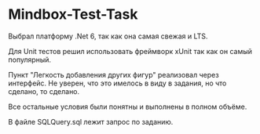 # Mindbox-Test-Task
Выбрал платформу .Net 6, так как она самая свежая и LTS.

Для Unit тестов решил использовать фреймворк xUnit так как он самый популярный.

Пункт "Легкость добавления других фигур" реализовал через интерфейс. Не уверен, что это имелось в виду в задания, но что сделано, то сделано.

Все остальные условия были понятны и выполнены в полном объёме.

В файле SQLQuery.sql лежит запрос по заданию.
